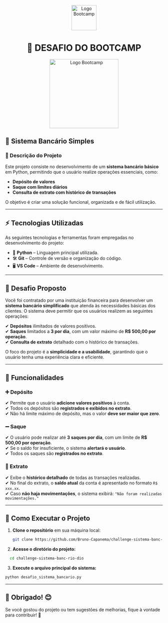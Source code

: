 <div align="center">
  <img src="https://hermes.digitalinnovation.one/assets/diome/logo-full.svg" alt="Logo Bootcamp" width="80">
  <h1>🚀 DESAFIO DO BOOTCAMP</h1>
  <img src="https://hermes.dio.me/tracks/f5dba255-da18-427a-a02a-ca11a339c1cd.png" alt="Logo Bootcamp" width="220">
</div>

## 🏦 Sistema Bancário Simples  

### 📝 Descrição do Projeto  
Este projeto consiste no desenvolvimento de um **sistema bancário básico** em Python, permitindo que o usuário realize operações essenciais, como:  

- **Depósito de valores**  
- **Saque com limites diários**  
- **Consulta de extrato com histórico de transações**  

O objetivo é criar uma solução funcional, organizada e de fácil utilização.  

---

## ⚡ Tecnologias Utilizadas  
As seguintes tecnologias e ferramentas foram empregadas no desenvolvimento do projeto:  

- 🐍 **Python** – Linguagem principal utilizada.  
- 🛠️ **Git** – Controle de versão e organização do código.  
- 🖥️ **VS Code** – Ambiente de desenvolvimento.  

---

## 🎯 Desafio Proposto  
Você foi contratado por uma instituição financeira para desenvolver um **sistema bancário simplificado** que atenda às necessidades básicas dos clientes. O sistema deve permitir que os usuários realizem as seguintes operações:  

✔ **Depósitos** ilimitados de valores positivos.  
✔ **Saques** limitados a **3 por dia**, com um valor máximo de **R$ 500,00 por operação**.  
✔ **Consulta de extrato** detalhado com o histórico de transações.  

O foco do projeto é a **simplicidade e a usabilidade**, garantindo que o usuário tenha uma experiência clara e eficiente.  

---

## 🔹 Funcionalidades  

### ➕ Depósito  
✔ Permite que o usuário **adicione valores positivos** à conta.  
✔ Todos os depósitos são **registrados e exibidos no extrato**.  
✔ Não há limite máximo de depósito, mas o valor **deve ser maior que zero**.  

### ➖ Saque  
✔ O usuário pode realizar até **3 saques por dia**, com um limite de **R$ 500,00 por operação**.  
✔ Se o saldo for insuficiente, o sistema **alertará o usuário**.  
✔ Todos os saques são **registrados no extrato**.  

### 📜 Extrato  
✔ Exibe o **histórico detalhado** de todas as transações realizadas.  
✔ No final do extrato, o **saldo atual** da conta é apresentado no formato `R$ xxx.xx`.  
✔ Caso **não haja movimentações**, o sistema exibirá: `"Não foram realizadas movimentações."`  

---

## 🚀 Como Executar o Projeto  

1. **Clone o repositório** em sua máquina local:  

   ```bash
   git clone https://github.com/Bruno-Capanema/challenge-sistema-banc-rio-dio.git
   ```
   
2. **Acesse o diretório do projeto:**

  ```bash
    cd challenge-sistema-banc-rio-dio
  ```

3. **Execute o arquivo principal do sistema:**

  ```bash
  python desafio_sistema_bancario.py
  ```

---
  
## 🎉 Obrigado! 😊
Se você gostou do projeto ou tem sugestões de melhorias, fique à vontade para contribuir! 🤝
